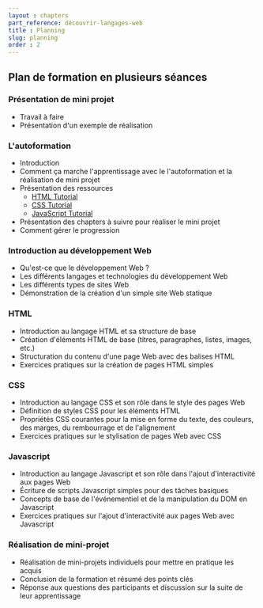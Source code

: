 ```yaml
---
layout : chapters
part_reference: découvrir-langages-web
title : Planning
slug: planning
order : 2
---
```


## Plan de formation en plusieurs séances

### Présentation de mini projet

- Travail à faire 
- Présentation d'un exemple de réalisation 

### L'autoformation

- Introduction
- Comment ça marche l'apprentissage avec le l'autoformation et la réalisation de mini projet
- Présentation des ressources 
  - [HTML Tutorial](https://www.w3schools.com/html/default.asp)
  - [CSS Tutorial](https://www.w3schools.com/css/)
  - [JavaScript Tutorial](https://www.w3schools.com/js/)
- Présentation des chapters à suivre pour réaliser le mini projet
- Comment gérer le progression

### Introduction au développement Web 

* Qu'est-ce que le développement Web ?
* Les différents langages et technologies du développement Web
* Les différents types de sites Web
* Démonstration de la création d'un simple site Web statique

### HTML

* Introduction au langage HTML et sa structure de base
* Création d'éléments HTML de base (titres, paragraphes, listes, images, etc.)
* Structuration du contenu d'une page Web avec des balises HTML
* Exercices pratiques sur la création de pages HTML simples

### CSS 

* Introduction au langage CSS et son rôle dans le style des pages Web
* Définition de styles CSS pour les éléments HTML
* Propriétés CSS courantes pour la mise en forme du texte, des couleurs, des marges, du rembourrage et de l'alignement
* Exercices pratiques sur le stylisation de pages Web avec CSS

### Javascript 

* Introduction au langage Javascript et son rôle dans l'ajout d'interactivité aux pages Web
* Écriture de scripts Javascript simples pour des tâches basiques
* Concepts de base de l'événementiel et de la manipulation du DOM en Javascript
* Exercices pratiques sur l'ajout d'interactivité aux pages Web avec Javascript

### Réalisation de mini-projet

* Réalisation de mini-projets individuels pour mettre en pratique les acquis
* Conclusion de la formation et résumé des points clés
* Réponse aux questions des participants et discussion sur la suite de leur apprentissage

